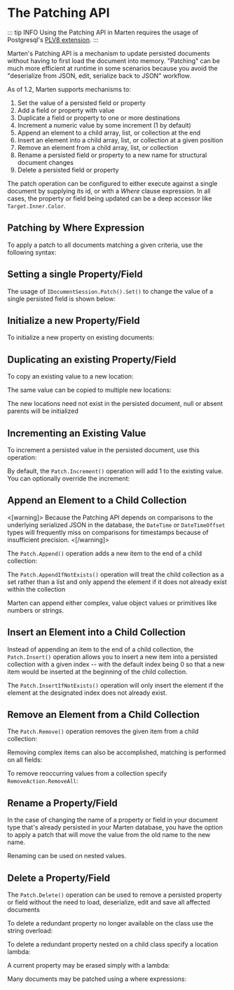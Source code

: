 # The Patching API

::: tip INFO
Using the Patching API in Marten requires the usage of Postgresql's [PLV8 extension](https://github.com/plv8/plv8).
:::

Marten's Patching API is a mechanism to update persisted documents without having to first load the document into memory.
"Patching" can be much more efficient at runtime in some scenarios because you avoid the "deserialize from JSON, edit, serialize
back to JSON" workflow.

As of 1.2, Marten supports mechanisms to:

1. Set the value of a persisted field or property
1. Add a field or property with value
1. Duplicate a field or property to one or more destinations
1. Increment a numeric value by some increment (1 by default)
1. Append an element to a child array, list, or collection at the end
1. Insert an element into a child array, list, or collection at a given position
1. Remove an element from a child array, list, or collection
1. Rename a persisted field or property to a new name for structural document changes
1. Delete a persisted field or property

The patch operation can be configured to either execute against a single document by supplying its id, or with a _Where_ clause expression.
In all cases, the property or field being updated can be a deep accessor like `Target.Inner.Color`.

## Patching by Where Expression

To apply a patch to all documents matching a given criteria, use the following syntax:

<!-- snippet: sample_set_an_immediate_property_by_where_clause -->
<!-- endSnippet -->

## Setting a single Property/Field

The usage of `IDocumentSession.Patch().Set()` to change the value of a single persisted field is
shown below:

<!-- snippet: sample_set_an_immediate_property_by_id -->
<!-- endSnippet -->

## Initialize a new Property/Field

To initialize a new property on existing documents:

<!-- snippet: sample_initialise_a_new_property_by_expression -->
<!-- endSnippet -->

## Duplicating an existing Property/Field

To copy an existing value to a new location:

<!-- snippet: sample_duplicate_to_new_field -->
<!-- endSnippet -->

The same value can be copied to multiple new locations:

<!-- snippet: sample_duplicate_to_multiple_new_fields -->
<!-- endSnippet -->

The new locations need not exist in the persisted document, null or absent parents will be initialized

## Incrementing an Existing Value

To increment a persisted value in the persisted document, use this operation:

<!-- snippet: sample_increment_for_int -->
<!-- endSnippet -->

By default, the `Patch.Increment()` operation will add 1 to the existing value. You can optionally override the increment:

<!-- snippet: sample_increment_for_int_with_explicit_increment -->
<!-- endSnippet -->

## Append an Element to a Child Collection

<[warning]>
Because the Patching API depends on comparisons to the underlying serialized JSON in the database, the `DateTime` or `DateTimeOffset` types will frequently miss on comparisons for timestamps because of insufficient precision.
<[/warning]>

The `Patch.Append()` operation adds a new item to the end of a child collection:

<!-- snippet: sample_append_complex_element -->
<!-- endSnippet -->

The `Patch.AppendIfNotExists()` operation will treat the child collection as a set rather than a list and only append the element if it does not already exist within the collection

Marten can append either complex, value object values or primitives like numbers or strings.

## Insert an Element into a Child Collection

Instead of appending an item to the end of a child collection, the `Patch.Insert()` operation allows you
to insert a new item into a persisted collection with a given index -- with the default index
being 0 so that a new item would be inserted at the beginning of the child collection.

<!-- snippet: sample_insert_first_complex_element -->
<!-- endSnippet -->

The `Patch.InsertIfNotExists()` operation will only insert the element if the element at the designated index does not already exist.

## Remove an Element from a Child Collection

The `Patch.Remove()` operation removes the given item from a child collection:

<!-- snippet: sample_remove_primitive_element -->
<!-- endSnippet -->

Removing complex items can also be accomplished, matching is performed on all fields:

<!-- snippet: sample_remove_complex_element -->
<!-- endSnippet -->

To remove reoccurring values from a collection specify `RemoveAction.RemoveAll`:

<!-- snippet: sample_remove_repeated_primitive_element -->
<!-- endSnippet -->

## Rename a Property/Field

In the case of changing the name of a property or field in your document type that's already persisted
in your Marten database, you have the option to apply a patch that will move the value from the
old name to the new name.

<!-- snippet: sample_rename_deep_prop -->
<!-- endSnippet -->

Renaming can be used on nested values.

## Delete a Property/Field

The `Patch.Delete()` operation can be used to remove a persisted property or field without the need
to load, deserialize, edit and save all affected documents

To delete a redundant property no longer available on the class use the string overload:

<!-- snippet: sample_delete_redundant_property -->
<!-- endSnippet -->

To delete a redundant property nested on a child class specify a location lambda:

<!-- snippet: sample_delete_redundant_nested_property -->
<!-- endSnippet -->

A current property may be erased simply with a lambda:

<!-- snippet: sample_delete_existing_property -->
<!-- endSnippet -->

Many documents may be patched using a where expressions:

<!-- snippet: sample_delete_property_from_many_documents -->
<!-- endSnippet -->
